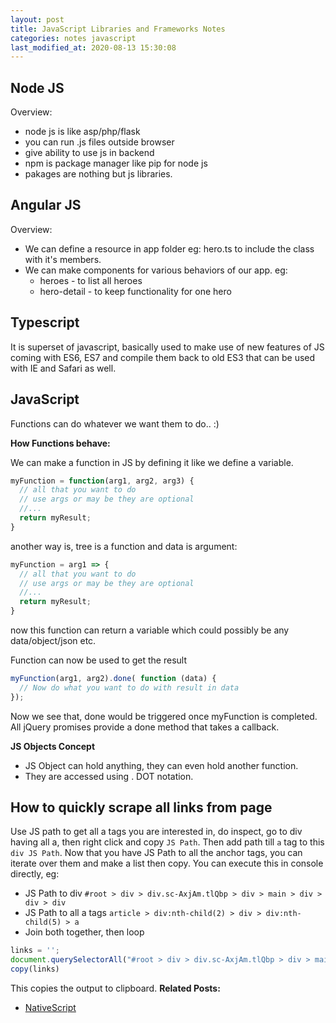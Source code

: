 ```yaml
---
layout: post
title: JavaScript Libraries and Frameworks Notes
categories: notes javascript
last_modified_at: 2020-08-13 15:30:08
---
```


## Node JS
Overview:
- node js is like asp/php/flask
- you can run .js files outside browser
- give ability to use js in backend
- npm is package manager like pip for node js
- pakages are nothing but js libraries.

## Angular JS
Overview:
- We can define a resource in app folder eg: hero.ts to include the class with it's members.
- We can make components for various behaviors of our app. eg: 
  - heroes - to list all heroes
  - hero-detail - to keep functionality for one hero

## Typescript
It is superset of javascript, basically used to make use of new features of JS coming with ES6, ES7 and compile them back to old ES3 that can be used with IE and Safari as well.

## JavaScript
Functions can do whatever we want them to do.. :)

**How Functions behave:**

We can make a function in JS by defining it like we define a variable.

```javascript
myFunction = function(arg1, arg2, arg3) {
  // all that you want to do
  // use args or may be they are optional
  //...
  return myResult;
}
```

another way is, tree is a function and data is argument:

```javascript
myFunction = arg1 => {
  // all that you want to do
  // use args or may be they are optional
  //...
  return myResult;
}
```

now this function can return a variable which could possibly be any data/object/json etc.

Function can now be used to get the result

```javascript
myFunction(arg1, arg2).done( function (data) {
  // Now do what you want to do with result in data
});
```

Now we see that, done would be triggered once myFunction is completed. All jQuery promises provide a done method that takes a callback.

**JS Objects Concept**
- JS Object can hold anything, they can even hold another function.
- They are accessed using . DOT notation.

## How to quickly scrape all links from page

Use JS path to get all a tags you are interested in, do inspect, go to div having all a, then right click and copy `JS Path`. Then add path till `a` tag to this `div JS Path`. Now that you have JS Path to all the anchor tags, you can iterate over them and make a list then copy. You can execute this in console directly, eg:
- JS Path to div `#root > div > div.sc-AxjAm.tlQbp > div > main > div > div > div`
- JS Path to all a tags `article > div:nth-child(2) > div > div:nth-child(5) > a`
- Join both together, then loop

```javascript
links = '';
document.querySelectorAll("#root > div > div.sc-AxjAm.tlQbp > div > main > div > div > div > article > div:nth-child(2) > div > div:nth-child(5) > a").forEach(function (e) {links+="yourCmd "+e.href+" \n";})
copy(links)
```
 This copies the output to clipboard.
**Related Posts:**
- [NativeScript](../nativescript-notes)